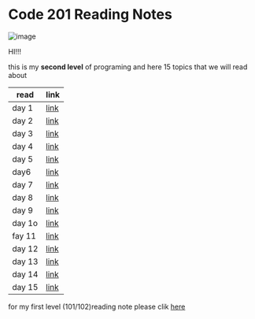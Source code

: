 # Code 201 Reading Notes # 

![image](https://cdn.tiempodev.com/wp-content/uploads/2021/04/19102610/software-development-project-approval-01.png)


HI!!!

this is my **second level** of programing 
and here 15 topics that we will read about 


| read        | link             |
| ----------- | -----------------|
|   day 1 | [link](class01.md)   |
|  day 2  | [link](class02.md)   |
|  day 3  | [link](class03.md)   |
|  day 4  | [link](class04.md)   |
|  day 5  | [link](class05.md)   |
|  day6   | [link](class06.md)   |
|  day 7  | [link](class07.md)   |
|  day 8  | [link](class08.md)   |
|   day 9 | [link](class09.md)   |
|  day 1o | [link](class10.md)   |
|  fay 11 | [link](class11.md)   |
|  day 12 | [link](class12.md)   |
|  day 13 | [link](class13.md)   |
|  day 14 | [link](class14.md)   |
|  day 15 | [link](class15.md)   |





for my first level (101/102)reading note 
please clik [here](README.md)

